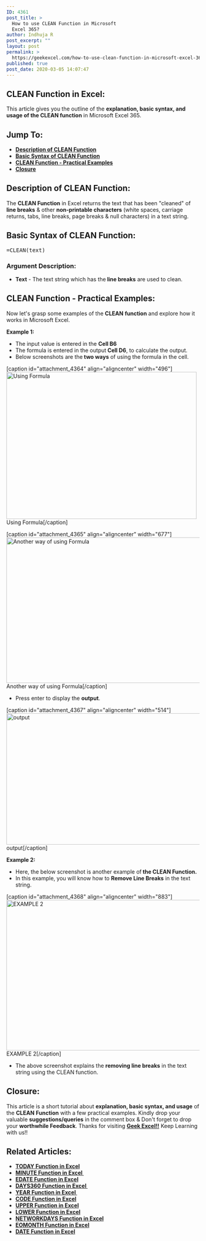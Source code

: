 ```yaml
---
ID: 4361
post_title: >
  How to use CLEAN Function in Microsoft
  Excel 365?
author: Indhuja R
post_excerpt: ""
layout: post
permalink: >
  https://geekexcel.com/how-to-use-clean-function-in-microsoft-excel-365/
published: true
post_date: 2020-03-05 14:07:47
---
```

<h2>CLEAN Function in Excel:</h2>
This article gives you the outline of the <strong>explanation, basic syntax, and usage of the CLEAN function</strong> in Microsoft Excel 365.
<h2>Jump To:</h2>
<ul>
 	<li><a href="#1"><strong>Description of CLEAN Function</strong></a></li>
 	<li><a href="#2"><strong>Basic Syntax of CLEAN Function</strong></a></li>
 	<li><a href="#3"><strong>CLEAN Function - Practical Examples</strong></a></li>
 	<li><a href="#4"><b>Closure</b></a></li>
</ul>
<h2 id="1"><strong>Description of CLEAN Function:</strong></h2>
The <strong>CLEAN Function</strong> in Excel returns the text that has been "cleaned" of <strong>line breaks</strong> &amp; other <strong>non-printable characters</strong> (white spaces, carriage returns, tabs, line breaks, page breaks &amp; null characters) in a text string.
<h2 id="2"><strong>Basic Syntax of CLEAN Function:</strong></h2>
<pre>=CLEAN(text)</pre>
<h3><strong>Argument Description:</strong></h3>
<ul>
 	<li><strong>Text</strong> - The text string which has the<strong> line breaks</strong> are used to clean.</li>
</ul>
<h2 id="3"><strong>CLEAN Function - Practical Examples:</strong></h2>
Now let's grasp some examples of the <b>CLEAN</b> <b>function</b> and explore how it works in Microsoft Excel.

<strong>Example 1: </strong>
<ul>
 	<li>The input value is entered in the <strong>Cell B6</strong></li>
 	<li>The formula is entered in the output<strong> Cell D6</strong>, to calculate the output.</li>
 	<li>Below screenshots are the<strong> two ways</strong> of using the formula in the cell.</li>
</ul>
[caption id="attachment_4364" align="aligncenter" width="496"]<img class="wp-image-4364 size-full" src="https://geekexcel.com/wp-content/uploads/2020/03/Screenshot_1-14.png" alt="Using Formula " width="496" height="383" /> Using Formula[/caption]

[caption id="attachment_4365" align="aligncenter" width="677"]<img class="wp-image-4365 size-full" src="https://geekexcel.com/wp-content/uploads/2020/03/Screenshot_2-9.png" alt="Another way of using Formula" width="677" height="379" /> Another way of using Formula[/caption]
<ul>
 	<li>Press enter to display the <strong>output</strong>.</li>
</ul>
[caption id="attachment_4367" align="aligncenter" width="514"]<img class="wp-image-4367 size-full" src="https://geekexcel.com/wp-content/uploads/2020/03/Screenshot_6-3.png" alt="output" width="514" height="342" /> output[/caption]

<strong>Example 2:</strong>
<ul>
 	<li>Here, the below screenshot is another example of<strong> the CLEAN Function.</strong></li>
 	<li>In this example, you will know how to <strong>Remove Line Breaks</strong> in the text string.</li>
</ul>
[caption id="attachment_4368" align="aligncenter" width="883"]<img class="wp-image-4368 size-full" src="https://geekexcel.com/wp-content/uploads/2020/03/Screenshot_3-10.png" alt="EXAMPLE 2" width="883" height="392" /> EXAMPLE 2[/caption]
<ul>
 	<li class="mceTemp">The above screenshot explains the <strong>removing line breaks</strong> in the text string using the CLEAN function.</li>
</ul>
<h2 id="4">Closure:</h2>
This article is a short tutorial about <strong>explanation, basic syntax, and usage</strong> of the <strong>CLEAN</strong> <strong>Function</strong> with a few practical examples. Kindly drop your valuable <strong>suggestions/queries</strong> in the comment box &amp; Don't forget to drop your <strong>worthwhile Feedback</strong>. Thanks for visiting <strong><a href="https://geekexcel.com/">Geek Excel!!</a></strong> Keep Learning with us!!
<h2>Related Articles:</h2>
<ul>
 	<li><strong><a href="https://geekexcel.com/how-to-use-today-function-in-excel-365/" target="_blank" rel="noopener noreferrer">TODAY Function in Excel</a></strong></li>
 	<li><a href="https://geekexcel.com/how-to-use-minute-function-in-excel-365/" target="_blank" rel="noopener noreferrer"><strong>MINUTE Function in Excel </strong></a></li>
 	<li><strong><a href="https://geekexcel.com/how-to-use-edate-function-in-excel-365/" target="_blank" rel="noopener noreferrer">EDATE Function in Excel</a></strong></li>
 	<li><a href="https://geekexcel.com/how-to-use-days360-function-in-excel/" target="_blank" rel="noopener noreferrer"><strong>DAYS360 Function in Excel </strong></a></li>
 	<li><strong><a href="https://geekexcel.com/how-to-use-year-function-in-excel-365/" target="_blank" rel="noopener noreferrer">YEAR Function in Excel </a></strong></li>
 	<li><a href="https://geekexcel.com/how-to-use-code-function-in-microsoft-excel-365/" target="_blank" rel="noopener noreferrer"><strong>CODE Function in Excel</strong></a></li>
 	<li><a href="https://geekexcel.com/how-to-use-upper-function-in-microsoft-excel-365/" target="_blank" rel="noopener noreferrer"><strong>UPPER Function in Excel</strong></a></li>
 	<li><a href="https://geekexcel.com/how-to-use-lower-function-in-microsoft-excel-365/" target="_blank" rel="noopener noreferrer"><strong>LOWER Function in Excel</strong></a></li>
 	<li><a href="https://geekexcel.com/how-to-use-networkdays-function-in-ms-excel-365/" target="_blank" rel="noopener noreferrer"><strong>NETWORKDAYS Function in Excel</strong></a></li>
 	<li><a href="https://geekexcel.com/how-to-use-eomonth-function-in-microsoft-excel-365/" target="_blank" rel="noopener noreferrer"><strong>EOMONTH Function in Excel</strong></a></li>
 	<li><a href="https://geekexcel.com/how-to-use-date-function-in-microsoft-excel-365/" target="_blank" rel="noopener noreferrer"><strong>DATE Function in Excel</strong></a></li>
</ul>
